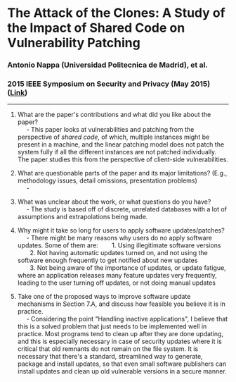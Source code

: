# The Attack of the Clones: A Study of the Impact of Shared Code on Vulnerability Patching
### Antonio Nappa (Universidad Politecnica de Madrid), et al.
### 2015 IEEE Symposium on Security and Privacy (May 2015) ([Link](https://users.umiacs.umd.edu/~tdumitra/papers/OAKLAND-2015.pdf))

---

1. What are the paper's contributions and what did you like about the paper?  
&nbsp;&nbsp;&nbsp;&nbsp; - This paper looks at vulnerabilities and patching from the perspective of _shared code_, of which, multiple instances might be present in a machine, and the linear patching model does not patch the system fully if all the different instances are not patched individually. The paper studies this from the perspective of client-side vulnerabilities. 

2. What are questionable parts of the paper and its major limitations? (E.g., methodology issues, detail omissions, presentation problems)  
&nbsp;&nbsp;&nbsp;&nbsp; - 

3. What was unclear about the work, or what questions do you have?  
&nbsp;&nbsp;&nbsp;&nbsp; - The study is based off of discrete, unrelated databases with a lot of assumptions and extrapolations being made.  

4. Why might it take so long for users to apply software updates/patches?  
&nbsp;&nbsp;&nbsp;&nbsp; - There might be many reasons why users do no apply software updates. Some of them are:
&nbsp;&nbsp;&nbsp;&nbsp;&nbsp;&nbsp; 1. Using illegitimate software versions  
&nbsp;&nbsp;&nbsp;&nbsp;&nbsp;&nbsp; 2. Not having automatic updates turned on, and not using the software enough frequently to get notified about new updates  
&nbsp;&nbsp;&nbsp;&nbsp;&nbsp;&nbsp; 3. Not being aware of the importance of updates, or update fatigue, where an application releases many feature updates very frequently, leading to the user turning off updates, or not doing manual updates  

5. Take one of the proposed ways to improve software update mechanisms in Section 7.A, and discuss how feasible you believe it is in practice.  
&nbsp;&nbsp;&nbsp;&nbsp; - Considering the point "Handling inactive applications", I believe that this is a solved problem that just needs to be implemented well in practice. Most programs tend to clean up after they are done updating, and this is especially necessary in case of security updates where it is critical that old remnants do not remain on the file system. It is necessary that there's a standard, streamlined way to generate, package and install updates, so that even small software publishers can install updates and clean up old vulnerable versions in a secure manner.  
